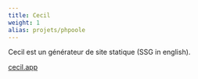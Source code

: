 ```yaml
---
title: Cecil
weight: 1
alias: projets/phpoole
---
```

Cecil est un générateur de site statique (SSG in english).

[cecil.app](https://cecil.app)

